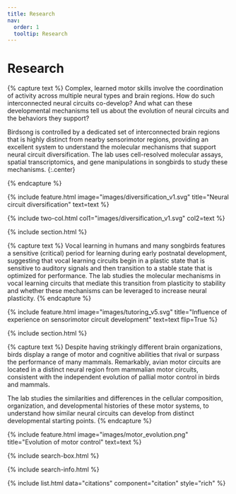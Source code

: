 ```yaml
---
title: Research
nav:
  order: 1
  tooltip: Research
---
```


# Research

{% capture text %}
Complex, learned motor skills involve the coordination of activity across multiple neural types and brain regions. How do such interconnected neural circuits co-develop? And what can these developmental mechanisms tell us about the evolution of neural circuits and the behaviors they support?

Birdsong is controlled by a dedicated set of interconnected brain regions that is highly distinct from nearby sensorimotor regions, providing an excellent system to understand the molecular mechanisms that support neural circuit diversification. The lab uses cell-resolved molecular assays, spatial transcriptomics, and gene manipulations in songbirds to study these mechanisms.
{:.center}

{% endcapture %}

{%
  include feature.html
  image="images/diversification_v1.svg"
  title="Neural circuit diversification"
  text=text
%}

{% include two-col.html col1="images/diversification_v1.svg" col2=text %}

{% include section.html %}

{% capture text %}
Vocal learning in humans and many songbirds features a sensitive (critical) period for learning during early postnatal development, suggesting that vocal learning circuits begin in a plastic state that is sensitive to auditory signals and then transition to a stable state that is optimized for performance. The lab studies the molecular mechanisms in vocal learning circuits that mediate this transition from plasticity to stability and whether these mechanisms can be leveraged to increase neural plasticity.
{% endcapture %}

{%
  include feature.html
  image="images/tutoring_v5.svg"
  title="Influence of experience on sensorimotor circuit development"
  text=text
  flip=True
%}


{% include section.html %}

{% capture text %}
Despite having strikingly different brain organizations, birds display a range of motor and cognitive abilities that rival or surpass the performance of many mammals. Remarkably, avian motor circuits are located in a distinct neural region from mammalian motor circuits, consistent with the independent evolution of pallial motor control in birds and mammals.

The lab studies the similarities and differences in the cellular composition, organization, and developmental histories of these motor systems, to understand how similar neural circuits can develop from distinct developmental starting points.
{% endcapture %}

{%
  include feature.html
  image="images/motor_evolution.png"
  title="Evolution of motor control"
  text=text
%}

{% include search-box.html %}

{% include search-info.html %}

{% include list.html data="citations" component="citation" style="rich" %}
